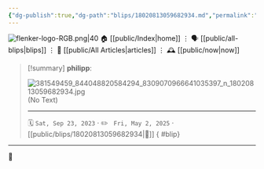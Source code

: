 ```yaml
---
{"dg-publish":true,"dg-path":"blips/18020813059682934.md","permalink":"/blips/18020813059682934/","title":"philipp on instagram @ 2023-09-23"}
---
```



<div class="transclusion internal-embed is-loaded"><div class="markdown-embed">




![flenker-logo-RGB.png|40](/img/user/attachments/flenker-logo-RGB.png)
🏠 [[public/Index\|home]]  ⋮ 🗣️ [[public/all-blips\|blips]] ⋮  📝 [[public/All Articles\|articles]]  ⋮ 🕰️ [[public/now\|now]]


</div></div>


> [!summary] **philipp**:
>
> ![381549459_844048820584294_8309070966641035397_n_18020813059682934.jpg](/img/user/attachments/381549459_844048820584294_8309070966641035397_n_18020813059682934.jpg)
> (No Text)
> - - -
>
> 🗓️ <code>Sat, Sep 23, 2023</code>  · ✏️ <code> Fri, May 2, 2025</code>  · [[public/blips/18020813059682934\|🔗]]
{ #blip}


- - -

 👾
